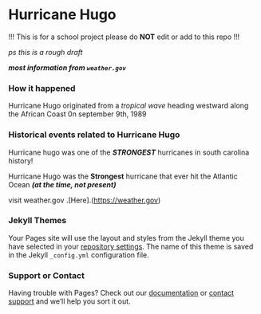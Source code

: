 # Hurricane Hugo

!!! This is for a school project please do **NOT** edit or add to this repo !!!

_ps this is a rough draft_

**_most information from `weather.gov`_**

### How it happened

Hurricane Hugo originated from a _tropical wave_ heading westward along the African Coast 0n september 9th, 1989

### Historical events related to Hurricane Hugo

Hurricane hugo was one of the **_STRONGEST_** hurricanes in south carolina history!

Hurricane Hugo was the **Strongest** hurricane that ever hit the Atlantic Ocean **_(at the time, not present)_**

visit weather.gov .[Here].(https://weather.gov)

### Jekyll Themes

Your Pages site will use the layout and styles from the Jekyll theme you have selected in your [repository settings](https://github.com/Scientistexe/thisisforaschoolprojectlol/settings/pages). The name of this theme is saved in the Jekyll `_config.yml` configuration file.

### Support or Contact

Having trouble with Pages? Check out our [documentation](https://docs.github.com/categories/github-pages-basics/) or [contact support](https://support.github.com/contact) and we’ll help you sort it out.
